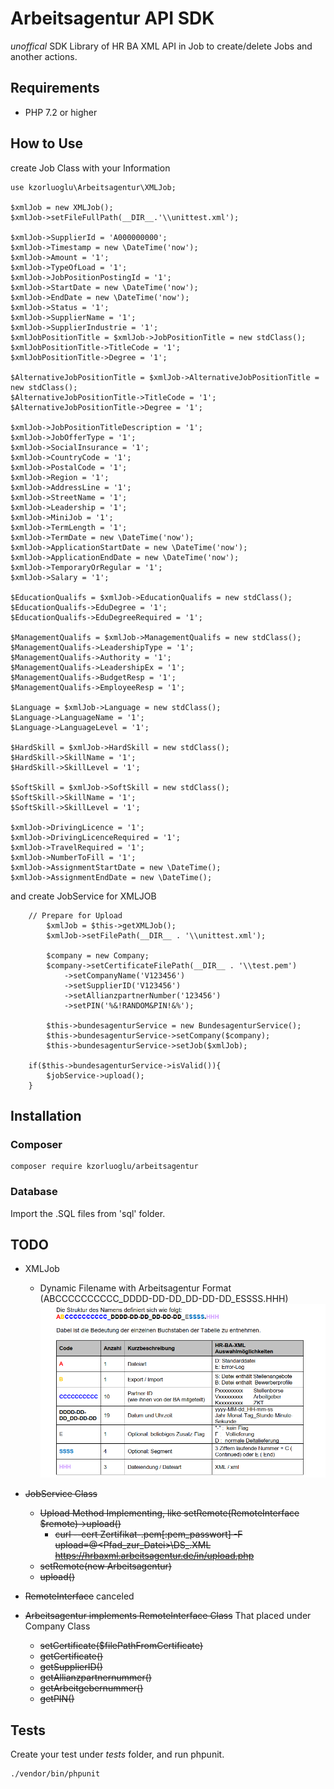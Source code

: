 # Arbeitsagentur API SDK
*unoffical* SDK Library of HR BA XML API in Job to create/delete Jobs and another actions. 

## Requirements
 - PHP 7.2 or higher

## How to Use
create Job Class with your Information
```
use kzorluoglu\Arbeitsagentur\XMLJob;

$xmlJob = new XMLJob();
$xmlJob->setFileFullPath(__DIR__.'\\unittest.xml');

$xmlJob->SupplierId = 'A000000000';
$xmlJob->Timestamp = new \DateTime('now');
$xmlJob->Amount = '1';
$xmlJob->TypeOfLoad = '1';
$xmlJob->JobPositionPostingId = '1';
$xmlJob->StartDate = new \DateTime('now');
$xmlJob->EndDate = new \DateTime('now');
$xmlJob->Status = '1';
$xmlJob->SupplierName = '1';
$xmlJob->SupplierIndustrie = '1';
$xmlJobPositionTitle = $xmlJob->JobPositionTitle = new stdClass();
$xmlJobPositionTitle->TitleCode = '1';
$xmlJobPositionTitle->Degree = '1';

$AlternativeJobPositionTitle = $xmlJob->AlternativeJobPositionTitle = new stdClass();
$AlternativeJobPositionTitle->TitleCode = '1';
$AlternativeJobPositionTitle->Degree = '1';

$xmlJob->JobPositionTitleDescription = '1';
$xmlJob->JobOfferType = '1';
$xmlJob->SocialInsurance = '1';
$xmlJob->CountryCode = '1';
$xmlJob->PostalCode = '1';
$xmlJob->Region = '1';
$xmlJob->AddressLine = '1';
$xmlJob->StreetName = '1';
$xmlJob->Leadership = '1';
$xmlJob->MiniJob = '1';
$xmlJob->TermLength = '1';
$xmlJob->TermDate = new \DateTime('now');
$xmlJob->ApplicationStartDate = new \DateTime('now');
$xmlJob->ApplicationEndDate = new \DateTime('now');
$xmlJob->TemporaryOrRegular = '1';
$xmlJob->Salary = '1';

$EducationQualifs = $xmlJob->EducationQualifs = new stdClass();
$EducationQualifs->EduDegree = '1';
$EducationQualifs->EduDegreeRequired = '1';

$ManagementQualifs = $xmlJob->ManagementQualifs = new stdClass();
$ManagementQualifs->LeadershipType = '1';
$ManagementQualifs->Authority = '1';
$ManagementQualifs->LeadershipEx = '1';
$ManagementQualifs->BudgetResp = '1';
$ManagementQualifs->EmployeeResp = '1';

$Language = $xmlJob->Language = new stdClass();
$Language->LanguageName = '1';
$Language->LanguageLevel = '1';

$HardSkill = $xmlJob->HardSkill = new stdClass();
$HardSkill->SkillName = '1';
$HardSkill->SkillLevel = '1';

$SoftSkill = $xmlJob->SoftSkill = new stdClass();
$SoftSkill->SkillName = '1';
$SoftSkill->SkillLevel = '1';

$xmlJob->DrivingLicence = '1';
$xmlJob->DrivingLicenceRequired = '1';
$xmlJob->TravelRequired = '1';
$xmlJob->NumberToFill = '1';
$xmlJob->AssignmentStartDate = new \DateTime();
$xmlJob->AssignmentEndDate = new \DateTime();
```
and create JobService for XMLJOB

```
    // Prepare for Upload
        $xmlJob = $this->getXMLJob();
        $xmlJob->setFilePath(__DIR__ . '\\unittest.xml');

        $company = new Company;
        $company->setCertificateFilePath(__DIR__ . '\\test.pem')
            ->setCompanyName('V123456')
            ->setSupplierID('V123456')
            ->setAllianzpartnerNumber('123456')
            ->setPIN('%&!RANDOM&PIN!&%');

        $this->bundesagenturService = new BundesagenturService();
        $this->bundesagenturService->setCompany($company);
        $this->bundesagenturService->setJob($xmlJob);

    if($this->bundesagenturService->isValid()){
        $jobService->upload();
    }

```
 
## Installation

### Composer
```
composer require kzorluoglu/arbeitsagentur
```

### Database
Import the .SQL files from 'sql' folder.

## TODO
- XMLJob
    - Dynamic Filename with Arbeitsagentur Format  (ABCCCCCCCCCC_DDDD-DD-DD_DD-DD-DD_ESSSS.HHH) 
    ![Alt text](todo/XMLFileName.png?raw=true "Title")
- ~~JobService Class~~
    - ~~Upload Method Implementing, like setRemote(RemoteInterface $remote)->upload()~~
        - ~~curl --cert Zertifikat-<id>.pem[:pem_passwort] -F upload=@<Pfad_zur_Datei>\DS<Partnernummer>_<Zeitstempel>.XML https://hrbaxml.arbeitsagentur.de/in/upload.php~~
     - ~~setRemote(new Arbeitsagentur)~~
     - ~~upload()~~

-   ~~RemoteInterface~~ canceled
-   ~~Arbeitsagentur implements RemoteInterface Class~~ That placed under Company Class
    - ~~setCertificate($filePathFromCertificate)~~
    - ~~getCertificate()~~
    - ~~getSupplierID()~~
    - ~~getAllianzpartnernummer()~~
    - ~~getArbeitgebernummer()~~
    - ~~getPIN()~~

## Tests
Create your test under *tests* folder, and run phpunit.
```
./vendor/bin/phpunit
```
